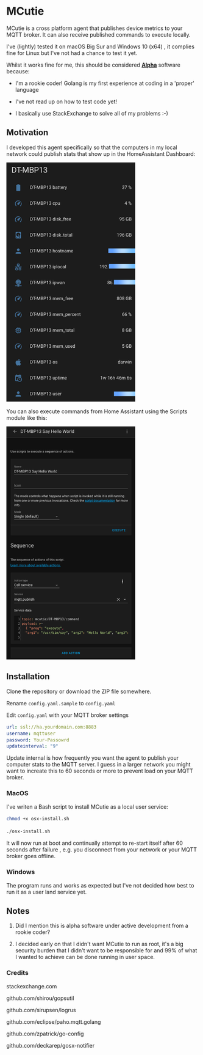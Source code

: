 # MCutie

MCutie is a cross platform agent that publishes device metrics to your MQTT broker. It can also receive published commands to execute locally.

I've (lightly) tested it on macOS Big Sur and Windows 10 (x64) , it complies fine for Linux  but I've not had a chance to test it  yet.

Whilst it works fine for me, this should be considered <u>**Alpha**</u> software because:

- I'm a rookie coder! Golang is my first experience at coding in a 'proper' language

- I've not read up on how to test code yet!

- I basically use StackExchange to solve all of my problems :-)

## Motivation

I developed this agent specifically so that the computers in my local network could publish stats that show up in the HomeAssistant Dashboard:

<img src="docs/Home-Assistant-Dashboard-screen-shot.png" title="" alt="Home-Assistant-Dashboard-screen-shot.png" width="338">

You can also execute commands from Home Assistant using the Scripts module like this:

<img title="" src="docs/Home-Assistant-Action-screenshot.png" alt="Home-Assistant-Action-screenshot.png" width="338">

## Installation

Clone the repository or download the ZIP file somewhere.

Rename `config.yaml.sample` to `config.yaml`

Edit `config.yaml` with your MQTT broker settings

```yaml
url: ssl://ha.yourdomain.com:8883
username: mqttuser
password: Your-Passowrd
updateinterval: "9"
```

Update internal is how frequently you want the agent to publish your computer stats to the MQTT server. I guess in a larger network you might want to increate this to 60 seconds or more to prevent load on your MQTT broker.

### MacOS

I've writen a Bash script to install MCutie as a local user service:

```bash
chmod +x osx-install.sh

./osx-install.sh
```

It will now run at boot and continually attempt to re-start itself after 60 seconds after failure , e.g. you disconnect from your network or your MQTT broker goes offline.

### Windows

The program runs and works as expected but I've not decided how best to run it as a user land service yet.

## Notes

1. Did I mention this is alpha software under active development from a rookie coder? 

2. I decided early on that I didn't want MCutie to run as root, it's a big security burden that I didn't want to be responsible for and 99% of what I wanted to achieve can be done running in user space.

### Credits

stackexchange.com

github.com/shirou/gopsutil

github.com/sirupsen/logrus

github.com/eclipse/paho.mqtt.golang

github.com/zpatrick/go-config

github.com/deckarep/gosx-notifier
